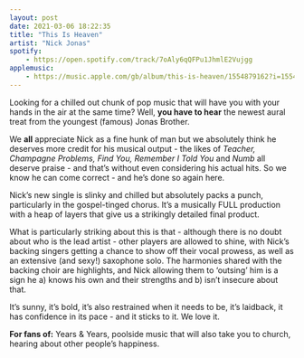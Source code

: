 ```yaml
---
layout: post
date: 2021-03-06 18:22:35
title: "This Is Heaven"
artist: "Nick Jonas"
spotify: 
    - https://open.spotify.com/track/7oAly6qQFPu1JhmlE2Vujgg
applemusic: 
    - https://music.apple.com/gb/album/this-is-heaven/1554879162?i=1554879280
---
```


Looking for a chilled out chunk of pop music that will have you with your hands in the air at the same time? Well, **you have to hear** the newest aural treat from the youngest (famous) Jonas Brother.

We **all** appreciate Nick as a fine hunk of man but we absolutely think he deserves more credit for his musical output - the likes of _Teacher, Champagne Problems, Find You, Remember I Told You_ and _Numb_ all deserve praise - and that’s without even considering his actual hits. So we know he can come correct - and he’s done so again here.

Nick’s new single is slinky and chilled but absolutely packs a punch, particularly in the gospel-tinged chorus. It’s a musically FULL production with a heap of layers that give us a strikingly detailed final product.

What is particularly striking about this is that - although there is no doubt about who is the lead artist - other players are allowed to shine, with Nick’s backing singers getting a chance to show off their vocal prowess, as well as an extensive (and sexy!) saxophone solo. The harmonies shared with the backing choir are highlights, and Nick allowing them to ‘outsing’ him is a sign he a) knows his own and their strengths and b) isn’t insecure about that.

It’s sunny, it’s bold, it’s also restrained when it needs to be, it’s laidback, it has confidence in its pace - and it sticks to it. We love it.

**For fans of:** Years & Years, poolside music that will also take you to church, hearing about other people’s happiness. 
